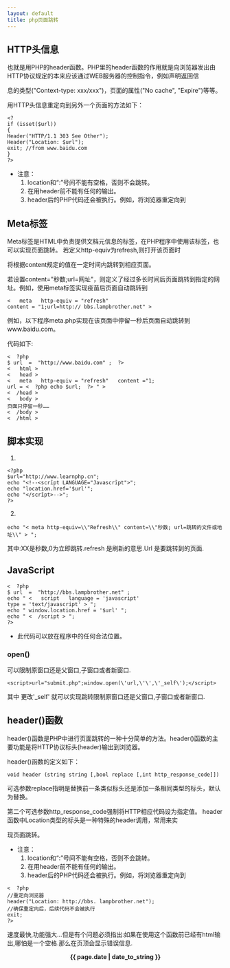 ```yaml
---
layout: default
title: php页面跳转
---
```


## HTTP头信息 ## 

也就是用PHP的header函数。PHP里的header函数的作用就是向浏览器发出由HTTP协议规定的本来应该通过WEB服务器的控制指令，例如声明返回信

息的类型("Context-type: xxx/xxx")，页面的属性("No cache", "Expire")等等。 

用HTTP头信息重定向到另外一个页面的方法如下：

```
<? 
if (isset($url)) 
{ 
Header("HTTP/1.1 303 See Other"); 
Header("Location: $url"); 
exit; //from www.baidu.com
} 
?>
```

* 注意：
	1. location和“:”号间不能有空格，否则不会跳转。
	2. 在用header前不能有任何的输出。
	3. header后的PHP代码还会被执行。例如，将浏览器重定向到

## Meta标签 ##

Meta标签是HTML中负责提供文档元信息的标签，在PHP程序中使用该标签，也可以实现页面跳转。 若定义http-equiv为refresh,则打开该页面时

将根据content规定的值在一定时间内跳转到相应页面。

若设置content="秒数;url=网址"，则定义了经过多长时间后页面跳转到指定的网址。例如，使用meta标签实现疫苗后页面自动跳转到

```
<   meta   http-equiv = "refresh"  
content = "1;url=http:// bbs.lampbrother.net" >
```

例如，以下程序meta.php实现在该页面中停留一秒后页面自动跳转到www.baidu.com。 

代码如下:

```
<  ?php   
$ url  =  "http://www.baidu.com" ;  ?>  
<   html >    
<   head >    
<   meta   http-equiv = "refresh"   content ="1;  
url = <  ?php echo $url;  ?> " >    
<  /head >    
<   body >    
页面只停留一秒……   
<  /body >  
<  /html >
```

## 脚本实现 ##

1. 
```
<?php
$url="http://www.learnphp.cn"; 
echo "<!--<scrīpt LANGUAGE="Javascrīpt">"; 
echo "location.href='$url'"; 
echo "</scrīpt>-->"; 
?>
```

2. 
```
echo "< meta http-equiv=\\"Refresh\\" content=\\"秒数; url=跳转的文件或地址\\" > "; 
```

其中:XX是秒数,0为立即跳转.refresh 是刷新的意思.Url 是要跳转到的页面. 

## JavaScript ##

```
<  ?php  
$ url  =  "http://bbs.lampbrother.net" ;  
echo " <   script   language = 'javascript'  
type = 'text/javascript' > ";  
echo " window.location.href = '$url' ";  
echo " <  /script > ";  
?>
```

* 此代码可以放在程序中的任何合法位置。

### open() ###

可以限制原窗口还是父窗口,子窗口或者新窗口. 

```
<script>url="submit.php";window.open(\'url,\'\',\'_self\');</script> 
```

其中 更改\'_self\' 就可以实现跳转限制原窗口还是父窗口,子窗口或者新窗口.

## header()函数 ##

header()函数是PHP中进行页面跳转的一种十分简单的方法。header()函数的主要功能是将HTTP协议标头(header)输出到浏览器。

header()函数的定义如下：

```
void header (string string [,bool replace [,int http_response_code]])
```

可选参数replace指明是替换前一条类似标头还是添加一条相同类型的标头，默认为替换。

第二个可选参数http_response_code强制将HTTP相应代码设为指定值。 header函数中Location类型的标头是一种特殊的header调用，常用来实

现页面跳转。

* 注意：
	1. location和“:”号间不能有空格，否则不会跳转。
	2. 在用header前不能有任何的输出。
	3. header后的PHP代码还会被执行。例如，将浏览器重定向到

```
<  ?php 
//重定向浏览器 
header("Location: http://bbs. lampbrother.net"); 
//确保重定向后，后续代码不会被执行 
exit;
?>
```

速度最快,功能强大...但是有个问题必须指出:如果在使用这个函数前已经有html输出,哪怕是一个空格.那么在页顶会显示错误信息.
 

<center><strong>{{ page.date | date_to_string }}</strong></center>

